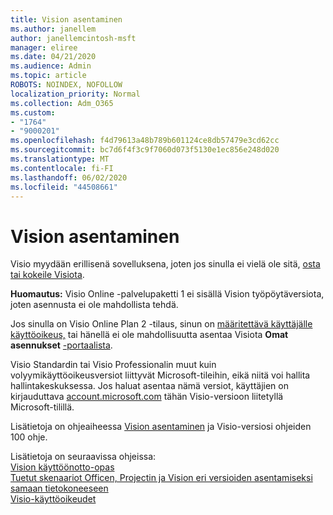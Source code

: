 ```yaml
---
title: Vision asentaminen
ms.author: janellem
author: janellemcintosh-msft
manager: eliree
ms.date: 04/21/2020
ms.audience: Admin
ms.topic: article
ROBOTS: NOINDEX, NOFOLLOW
localization_priority: Normal
ms.collection: Adm_O365
ms.custom:
- "1764"
- "9000201"
ms.openlocfilehash: f4d79613a48b789b601124ce8db57479e3cd62cc
ms.sourcegitcommit: bc7d6f4f3c9f7060d073f5130e1ec856e248d020
ms.translationtype: MT
ms.contentlocale: fi-FI
ms.lasthandoff: 06/02/2020
ms.locfileid: "44508661"
---
```

# <a name="install-visio"></a>Vision asentaminen

Visio myydään erillisenä sovelluksena, joten jos sinulla ei vielä ole sitä, [osta tai kokeile Visiota](https://products.office.com/visio). 

**Huomautus:** Visio Online -palvelupaketti 1 ei sisällä Vision työpöytäversiota, joten asennusta ei ole mahdollista tehdä.

Jos sinulla on Visio Online Plan 2 -tilaus, sinun on [määritettävä käyttäjälle käyttöoikeus,](https://docs.microsoft.com/microsoft-365/admin/add-users/add-users) tai hänellä ei ole mahdollisuutta asentaa Visiota **Omat asennukset** [-portaalista](https://portal.office.com/account#installs). 

Visio Standardin tai Visio Professionalin muut kuin volyymikäyttöoikeusversiot liittyvät Microsoft-tileihin, eikä niitä voi hallita hallintakeskuksessa. Jos haluat asentaa nämä versiot, käyttäjien on kirjauduttava [account.microsoft.com](https://account.microsoft.com) tähän Visio-versioon liitetyllä Microsoft-tilillä.

Lisätietoja on ohjeaiheessa [Vision asentaminen](https://support.office.com/article/f98f21e3-aa02-4827-9167-ddab5b025710?wt.mc_id=OfficeAdm_ClientDIA_Alchemy1764) ja Visio-versiosi ohjeiden 100 ohje.

Lisätietoja on seuraavissa ohjeissa:<br>
[Vision käyttöönotto-opas](https://docs.microsoft.com/deployoffice/deployment-guide-for-visio)<br>
[Tuetut skenaariot Officen, Projectin ja Vision eri versioiden asentamiseksi samaan tietokoneeseen](https://docs.microsoft.com/deployoffice/install-different-office-visio-and-project-versions-on-the-same-computer)<br>
[Visio-käyttöoikeudet](https://products.office.com/visio/microsoft-visio-volume-licensing-visio-for-multiple-users)
